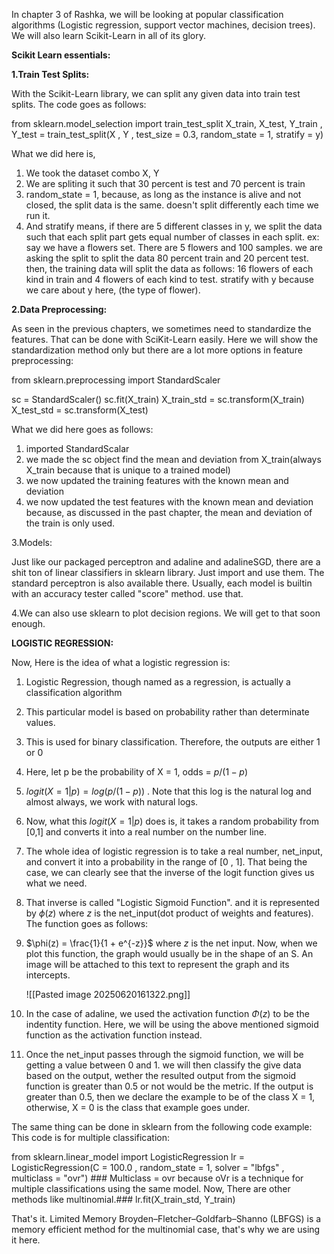 
In chapter 3 of Rashka, we will be looking at popular classification algorithms (Logistic regression, support vector machines, decision trees). We will also learn Scikit-Learn in all of its glory.

**Scikit Learn essentials:**

**1.Train Test Splits:**

With the Scikit-Learn library, we can split any given data into train test splits. The code goes as follows:

from sklearn.model_selection import train_test_split
X_train, X_test, Y_train , Y_test = train_test_split(X , Y , test_size = 0.3, random_state = 1,  stratify = y)

What we did here is,
1. We took the dataset combo X, Y
2. We are spliting it such that 30 percent is test and 70 percent is train
3. random_state = 1, because, as long as the instance is alive and not closed, the split data is the same. doesn't split differently each time we run it. 
4. And stratify means, if there are 5 different classes in y, we split the data such that each split part gets equal number of classes in each split. ex: say we have a flowers set. There are 5 flowers and 100 samples. we are asking the split to split the data 80 percent train and 20 percent test. then, the training data will split the data as follows: 16 flowers of each kind in train and 4 flowers of each kind to test. stratify with y because we care about y here, (the type of flower).
  
**2.Data Preprocessing:**

As seen in the previous chapters, we sometimes need to standardize the features. That can be done with SciKit-Learn easily. Here we will show the standardization method only but there are a lot more options in feature preprocessing:

from sklearn.preprocessing import StandardScaler

sc = StandardScaler()
sc.fit(X_train)
X_train_std = sc.transform(X_train)
X_test_std = sc.transform(X_test)

What we did here goes as follows:
1. imported StandardScalar
2. we made the sc object find the mean and deviation from X_train(always X_train because that is unique to a trained model)
3. we now updated the training features with the known mean and deviation
4. we now updated the test features with the known mean and deviation because, as discussed in the past chapter, the mean and deviation of the train is only used.

3.Models:

Just like our packaged perceptron and adaline and adalineSGD, there are a shit ton of linear classifiers in sklearn library. Just import and use them. The standard perceptron is also available there. Usually, each model is builtin with an accuracy tester called "score" method. use that.

4.We can also use sklearn to plot decision regions. We will get to that soon enough.


**LOGISTIC REGRESSION:**


Now, Here is the idea of what a logistic regression is:
1. Logistic Regression, though named as a regression, is actually a classification algorithm
2. This particular model is based on probability rather than determinate values.
3. This is used for binary classification. Therefore, the outputs are either 1 or 0
4. Here, let p be the probability of X = 1, odds = $p/(1 - p)$ 
5. $logit(X = 1|p) = log(p/(1 - p))$ . Note that this log is the natural log and almost always, we work with natural logs.
6. Now, what this $logit(X = 1|p)$ does is, it takes a random probability from [0,1] and converts it into a real number on the number line.
7. The whole idea of logistic regression is to take a real number, net_input, and convert it into a probability in the range of [0 , 1]. That being the case, we can clearly see that the inverse of the logit function gives us what we need.
8. That inverse is called "Logistic Sigmoid Function". and it is represented by $\phi(z)$ where $z$ is the net_input(dot product of weights and features). The function goes as follows:
9. $\phi(z) = \frac{1}{1 + e^{-z}}$ where $z$ is the net input. Now, when we plot this function, the graph would usually be in the shape of an S. An image will be attached to this text to represent the graph and its intercepts.
   
   ![[Pasted image 20250620161322.png]]
10. In the case of adaline, we used the activation function $\Phi(z)$ to be the indentity function. Here, we will be using the above mentioned sigmoid function as the activation function instead.
11. Once the net_input passes through the sigmoid function, we will be getting a value between 0 and 1. we will then classify the give data based on the output, wether the resulted output from the sigmoid function is greater than 0.5 or not would be the metric. If the output is greater than 0.5, then we declare the example to be of the class X = 1, otherwise, X = 0 is the class that example goes under.

The same thing can be done in sklearn from the following code example:
This code is for multiple classification:

from sklearn.linear_model import LogisticRegression
lr = LogisticRegression(C = 100.0 , random_state = 1, solver = "lbfgs" , multiclass = "ovr") ### Multiclass = ovr because oVr is a technique for multiple classifications using the same model. Now, There are other methods like multinomial.###
lr.fit(X_train_std, Y_train)


That's it. Limited Memory Broyden–Fletcher–Goldfarb–Shanno (LBFGS) is a memory efficient method for the multinomial case, that's why we are using it here.